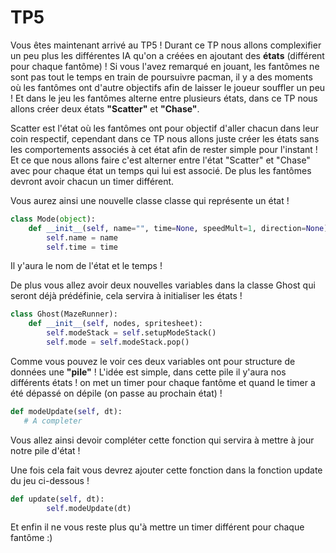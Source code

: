 # TP5

Vous êtes maintenant arrivé au TP5 ! Durant ce TP nous allons complexifier un peu plus les différentes IA qu'on a créées en ajoutant des **états** (différent pour chaque fantôme) ! Si vous l'avez remarqué en jouant, les fantômes ne sont pas tout le temps en train de poursuivre pacman, il y a des moments où les fantômes ont d'autre objectifs afin de laisser le joueur souffler un peu ! Et dans le jeu les fantômes alterne entre plusieurs états, dans ce TP nous allons créer deux états **"Scatter"** et **"Chase"**.

Scatter est l'état où les fantômes ont pour objectif d'aller chacun dans leur coin respectif, cependant dans ce TP nous allons juste créer les états sans les comportements associés à cet état afin de rester simple pour l'instant ! Et ce que nous allons faire c'est alterner entre l'état "Scatter" et "Chase" avec pour chaque état un temps qui lui est associé. De plus les fantômes devront avoir chacun un timer différent.

Vous aurez ainsi une nouvelle classe classe qui représente un état !

```py
class Mode(object):
    def __init__(self, name="", time=None, speedMult=1, direction=None):
        self.name = name
        self.time = time
```

Il y'aura le nom de l'état et le temps !

De plus vous allez avoir deux nouvelles variables dans la classe Ghost qui seront déjà prédéfinie, cela servira à initialiser les états !

```py
class Ghost(MazeRunner):
    def __init__(self, nodes, spritesheet):
        self.modeStack = self.setupModeStack()
        self.mode = self.modeStack.pop()
```

Comme vous pouvez le voir ces deux variables ont pour structure de données une **"pile"** ! L'idée est simple, dans cette pile il y'aura nos différents états ! on met un timer pour chaque fantôme et quand le timer a été dépassé on dépile (on passe au prochain état) !

```py
def modeUpdate(self, dt):
   # A completer
```

Vous allez ainsi devoir compléter cette fonction qui servira à mettre à jour notre pile d'état !

Une fois cela fait vous devrez ajouter cette fonction dans la fonction update du jeu ci-dessous !

```py
def update(self, dt):
        self.modeUpdate(dt)
```

Et enfin il ne vous reste plus qu'à mettre un timer différent pour chaque fantôme :)
